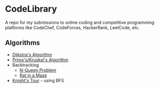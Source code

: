 # CodeLibrary
A repo for my submissions to online coding and competitive programming platforms like CodeChef, CodeForces, HackerRank, LeetCode, etc.

## Algorithms
- [Dijkstra's Algorithm](HackerEarth/Dijkstra%20Algorithm)<br>
- [Prims's/Kruskal's Algorithm](Geeks%20for%20Geeks/Minimum%20Spanning%20Tree)
- Backtracking
  - [N-Queen Problem](Geeks%20for%20Geeks/N-Queen%20Problem)
  - [Rat in a Maze](Geeks%20for%20Geeks/Rat%20in%20a%20Maze)
- [Knight's Tour](Geeks%20for%20Geeks/Steps%20by%20Knight) - using BFS
